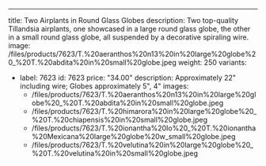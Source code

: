 ---
title: Two Airplants in Round Glass Globes
description: Two top-quality Tillandsia airplants, one showcased in a large round glass globe, the other in a small round glass globe, all suspended by a decorative spiraling wire.
image: /files/products/7623/T.%20aeranthos%20n13%20in%20large%20globe%20_%20T.%20abdita%20in%20small%20globe.jpeg
weight: 250
variants:
  - label: 7623
    id: 7623
    price: "34.00"
    description: Approximately 22" including wire; Globes approximately 5", 4"
    images:
      - /files/products/7623/T.%20aeranthos%20n13%20in%20large%20globe%20_%20T.%20abdita%20in%20small%20globe.jpeg
      - /files/products/7623/T.%20himarora%20in%20large%20globe%20_%20T.%20chiapensis%20in%20small%20globe.jpeg
      - /files/products/7623/T.%20ionantha%20Io%20_%20T.%20ionantha%20Mexicana%20large%20globe%20w_small%20globe.jpeg
      - /files/products/7623/T.%20velutina%20in%20large%20globe%20_%20T.%20velutina%20in%20small%20globe.jpeg
